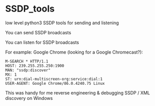 # SSDP_tools
low level python3 SSDP tools for sending and listening

You can send SSDP broadcasts


You can listen for SSDP broadcasts

For example: Google Chrome (looking for a Google Chromecast?):
```
M-SEARCH * HTTP/1.1
HOST: 239.255.255.250:1900
MAN: "ssdp:discover"
MX: 1
ST: urn:dial-multiscreen-org:service:dial:1
USER-AGENT: Google Chrome/86.0.4240.75 Linux
```


This was handy for me reverse engineering & debugging SSDP / XML discovery on Windows

